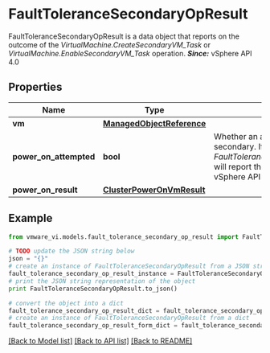# FaultToleranceSecondaryOpResult

FaultToleranceSecondaryOpResult is a data object that reports on the outcome of the *VirtualMachine.CreateSecondaryVM_Task* or *VirtualMachine.EnableSecondaryVM_Task* operation.  ***Since:*** vSphere API 4.0 

## Properties
Name | Type | Description | Notes
------------ | ------------- | ------------- | -------------
**vm** | [**ManagedObjectReference**](ManagedObjectReference.md) |  | 
**power_on_attempted** | **bool** | Whether an attempt was made to power on the secondary.  If an attempt was made, *FaultToleranceSecondaryOpResult.powerOnResult* will report the status of this attempt.  ***Since:*** vSphere API 4.0  | 
**power_on_result** | [**ClusterPowerOnVmResult**](ClusterPowerOnVmResult.md) |  | [optional] 

## Example

```python
from vmware_vi.models.fault_tolerance_secondary_op_result import FaultToleranceSecondaryOpResult

# TODO update the JSON string below
json = "{}"
# create an instance of FaultToleranceSecondaryOpResult from a JSON string
fault_tolerance_secondary_op_result_instance = FaultToleranceSecondaryOpResult.from_json(json)
# print the JSON string representation of the object
print FaultToleranceSecondaryOpResult.to_json()

# convert the object into a dict
fault_tolerance_secondary_op_result_dict = fault_tolerance_secondary_op_result_instance.to_dict()
# create an instance of FaultToleranceSecondaryOpResult from a dict
fault_tolerance_secondary_op_result_form_dict = fault_tolerance_secondary_op_result.from_dict(fault_tolerance_secondary_op_result_dict)
```
[[Back to Model list]](../README.md#documentation-for-models) [[Back to API list]](../README.md#documentation-for-api-endpoints) [[Back to README]](../README.md)


